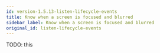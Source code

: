 ```yaml
---
id: version-1.5.13-listen-lifecycle-events
title: Know when a screen is focused and blurred
sidebar_label: Know when a screen is focused and blurred
original_id: listen-lifecycle-events
---
```


TODO: this